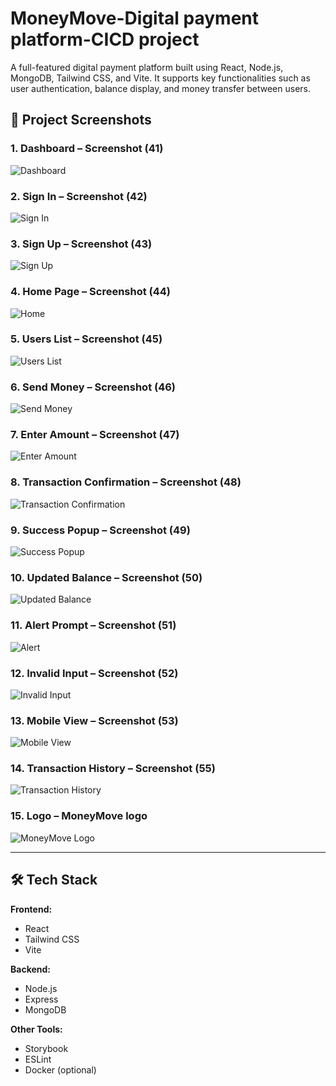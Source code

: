 # MoneyMove-Digital payment platform-CICD project




A full-featured digital payment platform  built using React, Node.js, MongoDB, Tailwind CSS, and Vite. It supports key functionalities such as user authentication, balance display, and money transfer between users.



## 📸 Project Screenshots

### 1. Dashboard – Screenshot (41)
![Dashboard](https://drive.google.com/uc?export=view&id=1CyqIYzKeJZD00IOFmdvUvwe57g9PUN8f)

### 2. Sign In – Screenshot (42)
![Sign In](https://drive.google.com/uc?export=view&id=1meSzaMueK0EmneFUyBBrlgvrRnv0EP3m)

### 3. Sign Up – Screenshot (43)
![Sign Up](https://drive.google.com/uc?export=view&id=18XOLRtNPraJZ5uBdPwInr5TuKWeDue5m)

### 4. Home Page – Screenshot (44)
![Home](https://drive.google.com/uc?export=view&id=1ErkbEk40FL2lXoW4WWEwwHjAE2gIV4ld)

### 5. Users List – Screenshot (45)
![Users List](https://drive.google.com/uc?export=view&id=13j0NYubyNxOrOQqwUaF9vg4x65GfFNV8)

### 6. Send Money – Screenshot (46)
![Send Money](https://drive.google.com/uc?export=view&id=1CpToSd6t3hwRJeGPUHTLjScCpzIxcGbn)

### 7. Enter Amount – Screenshot (47)
![Enter Amount](https://drive.google.com/uc?export=view&id=1NXQMUnAZlNFjq5nqXcXDc3ZUuXpLJF6l)

### 8. Transaction Confirmation – Screenshot (48)
![Transaction Confirmation](https://drive.google.com/uc?export=view&id=1rxPSw55TD8m8LFdlzgjm8LykGuDxqTKO)

### 9. Success Popup – Screenshot (49)
![Success Popup](https://drive.google.com/uc?export=view&id=1pgBznfWlV-BaHexF9gg8hf7wAbBUKyHl)

### 10. Updated Balance – Screenshot (50)
![Updated Balance](https://drive.google.com/uc?export=view&id=1HL4fqpGtNH41TNfpV_Z14CbbKgKAaIzA)

### 11. Alert Prompt – Screenshot (51)
![Alert](https://drive.google.com/uc?export=view&id=1sjwOB5ig8eDbg-YZhET-SlqKoxqP44bf)

### 12. Invalid Input – Screenshot (52)
![Invalid Input](https://drive.google.com/uc?export=view&id=1fJgR0d30o7IHX82swKbMMeQzxFiJc5S3)

### 13. Mobile View – Screenshot (53)
![Mobile View](https://drive.google.com/uc?export=view&id=1mr3NvxXhB27tpidW5iwAY1Y6a3GDS4sV)

### 14. Transaction History – Screenshot (55)
![Transaction History](https://drive.google.com/uc?export=view&id=1xnGCt8jNn7Jyt39BQn3b9fD5FCd8rRcn)

### 15. Logo – MoneyMove logo
![MoneyMove Logo](https://drive.google.com/uc?export=view&id=1rB4Yv8tOZIzS21B6VbVX2ksEH-FyDtBi)

---

## 🛠️ Tech Stack

**Frontend:**
- React
- Tailwind CSS
- Vite

**Backend:**
- Node.js
- Express
- MongoDB

**Other Tools:**
- Storybook
- ESLint
- Docker (optional)




